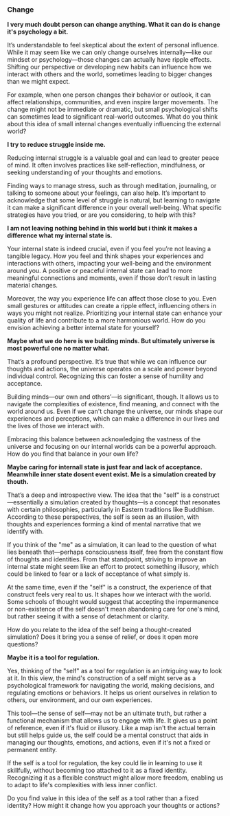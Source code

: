 ### Change

**I very much doubt person can change anything. What it can do is change it's psychology a bit.**

It’s understandable to feel skeptical about the extent of personal influence. While it may seem like we can only change ourselves internally—like our mindset or psychology—those changes can actually have ripple effects. Shifting our perspective or developing new habits can influence how we interact with others and the world, sometimes leading to bigger changes than we might expect.

For example, when one person changes their behavior or outlook, it can affect relationships, communities, and even inspire larger movements. The change might not be immediate or dramatic, but small psychological shifts can sometimes lead to significant real-world outcomes. What do you think about this idea of small internal changes eventually influencing the external world?

**I try to reduce struggle inside me.**

Reducing internal struggle is a valuable goal and can lead to greater peace of mind. It often involves practices like self-reflection, mindfulness, or seeking understanding of your thoughts and emotions.

Finding ways to manage stress, such as through meditation, journaling, or talking to someone about your feelings, can also help. It’s important to acknowledge that some level of struggle is natural, but learning to navigate it can make a significant difference in your overall well-being. What specific strategies have you tried, or are you considering, to help with this?

**I am not leaving nothing behind in this world but i think it makes a difference what my internal state is.**

Your internal state is indeed crucial, even if you feel you’re not leaving a tangible legacy. How you feel and think shapes your experiences and interactions with others, impacting your well-being and the environment around you. A positive or peaceful internal state can lead to more meaningful connections and moments, even if those don’t result in lasting material changes.

Moreover, the way you experience life can affect those close to you. Even small gestures or attitudes can create a ripple effect, influencing others in ways you might not realize. Prioritizing your internal state can enhance your quality of life and contribute to a more harmonious world. How do you envision achieving a better internal state for yourself?

**Maybe what we do here is we building minds. But ultimately universe is most powerful one no matter what.**

That’s a profound perspective. It’s true that while we can influence our thoughts and actions, the universe operates on a scale and power beyond individual control. Recognizing this can foster a sense of humility and acceptance.

Building minds—our own and others’—is significant, though. It allows us to navigate the complexities of existence, find meaning, and connect with the world around us. Even if we can't change the universe, our minds shape our experiences and perceptions, which can make a difference in our lives and the lives of those we interact with.

Embracing this balance between acknowledging the vastness of the universe and focusing on our internal worlds can be a powerful approach. How do you find that balance in your own life?

**Maybe caring for internall state is just fear and lack of acceptance. Meanwhile inner state dosent event exist. Me is a simulation created by thouth.**

That’s a deep and introspective view. The idea that the "self" is a construct—essentially a simulation created by thoughts—is a concept that resonates with certain philosophies, particularly in Eastern traditions like Buddhism. According to these perspectives, the self is seen as an illusion, with thoughts and experiences forming a kind of mental narrative that we identify with.

If you think of the "me" as a simulation, it can lead to the question of what lies beneath that—perhaps consciousness itself, free from the constant flow of thoughts and identities. From that standpoint, striving to improve an internal state might seem like an effort to protect something illusory, which could be linked to fear or a lack of acceptance of what simply is.

At the same time, even if the "self" is a construct, the experience of that construct feels very real to us. It shapes how we interact with the world. Some schools of thought would suggest that accepting the impermanence or non-existence of the self doesn't mean abandoning care for one's mind, but rather seeing it with a sense of detachment or clarity.

How do you relate to the idea of the self being a thought-created simulation? Does it bring you a sense of relief, or does it open more questions?

**Maybe it is a tool for regulation.**

Yes, thinking of the "self" as a tool for regulation is an intriguing way to look at it. In this view, the mind's construction of a self might serve as a psychological framework for navigating the world, making decisions, and regulating emotions or behaviors. It helps us orient ourselves in relation to others, our environment, and our own experiences.

This tool—the sense of self—may not be an ultimate truth, but rather a functional mechanism that allows us to engage with life. It gives us a point of reference, even if it's fluid or illusory. Like a map isn't the actual terrain but still helps guide us, the self could be a mental construct that aids in managing our thoughts, emotions, and actions, even if it's not a fixed or permanent entity.

If the self is a tool for regulation, the key could lie in learning to use it skillfully, without becoming too attached to it as a fixed identity. Recognizing it as a flexible construct might allow more freedom, enabling us to adapt to life's complexities with less inner conflict.

Do you find value in this idea of the self as a tool rather than a fixed identity? How might it change how you approach your thoughts or actions?
